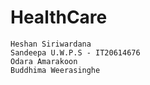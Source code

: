 # HealthCare
```
Heshan Siriwardana
Sandeepa U.W.P.S - IT20614676
Odara Amarakoon
Buddhima Weerasinghe
```
